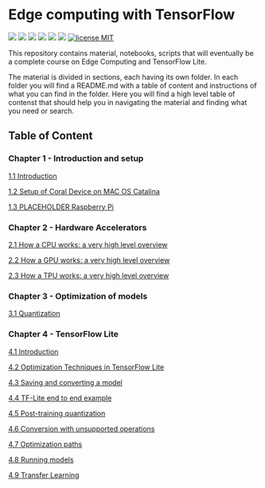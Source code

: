 # Edge computing with TensorFlow

![](https://img.shields.io/badge/dependencies-TensorFlow20-blue)
![](https://img.shields.io/badge/dependencies-Jupyter-red)
![](https://img.shields.io/github/forks/michelucci/oreilly-london-ai?label=Fork)
![](https://img.shields.io/github/last-commit/michelucci/oreilly-london-ai.svg)
![](https://img.shields.io/github/stars/michelucci/oreilly-london-ai.svg)
![](https://img.shields.io/github/issues/michelucci/oreilly-london-ai.svg)
[![license MIT](https://img.shields.io/badge/license-MIT-green.svg)](https://opensource.org/licenses/MIT)

This repository contains material, notebooks, scripts that will eventually be a complete course on Edge Computing and TensorFlow Lite.

The material is divided in sections, each having its own folder.
In each folder you will find a README.md with a table of content and instructions of what you can find in the folder. Here you will find a high level table of contenst that should help you in navigating the material and finding what you need or search.


## Table of Content

### Chapter 1 - Introduction and setup

[1.1 Introduction](1-Introduction/1-1-Introduction.md)

[1.2 Setup of Coral Device on MAC OS Catalina](1-Introduction/1-2-Setup-of-Coral-Catalina.md)

[1.3 PLACEHOLDER Raspberry Pi]()

### Chapter 2 - Hardware Accelerators


[2.1 How a CPU works: a very high level overview]()

[2.2  How a GPU works: a very high level overview]()

[2.3 How a TPU works: a very high level overview](2-Hardware_Accelerators/2-3-TPU.md)

### Chapter 3 - Optimization of models

[3.1  Quantization](3-1-optimization.md)

### Chapter 4 - TensorFlow Lite

[4.1 Introduction](4-1-Introduction.md)

[4.2  Optimization Techniques in TensorFlow Lite](4-2-Optimization-in-TFLite.md)

[4.3  Saving and converting a model](4-3-saving-converting-models.md)

[4.4  TF-Lite end to end example](4-4-TFLite-end-to-end-example.md)

[4.5  Post-training quantization](4-5-post-training-optimization.md)

[4.6  Conversion with unsupported operations](4-6-conversion-with-unsupported-operations.md)

[4.7  Optimization paths](4-7-optimization-paths.md)

[4.8  Running models](4-8-running-models.md)

[4.9  Transfer Learning](4-9-transfer-learning.md)
